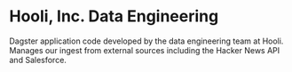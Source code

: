 # Hooli, Inc. Data Engineering

Dagster application code developed by the data engineering team at Hooli. Manages our ingest from external sources including the Hacker News API and Salesforce.
